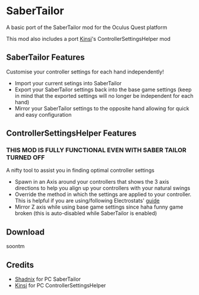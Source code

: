 # SaberTailor
A basic port of the SaberTailor mod for the Oculus Quest platform

This mod also includes a port [Kinsi](https://github.com/kinsi55)'s ControllerSettingsHelper mod

## SaberTailor Features
Customise your controller settings for each hand independently!
- Import your current setings into SaberTailor
- Export your SaberTailor settings back into the base game settings (keep in mind that the exported settings will no longer be independent for each hand)
- Mirror your SaberTailor settings to the opposite hand allowing for quick and easy configuration

## ControllerSettingsHelper Features
### THIS MOD IS FULLY FUNCTIONAL EVEN WITH SABER TAILOR TURNED OFF

A nifty tool to assist you in finding optimal controller settings
- Spawn in an Axis around your controllers that shows the 3 axis directions to help you align up your controllers with your natural swings
- Override the method in which the settings are applied to your controller. This is helpful if you are using/following Electrostats' [guide](https://bit.ly/ControllerSettingsFullGuide)
- Mirror Z axis while using base game settings since haha funny game broken (this is auto-disabled while SaberTailor is enabled)

## Download
soontm

## Credits
* [Shadnix](https://github.com/Shadnix-was-taken) for PC SaberTailor
* [Kinsi](https://github.com/kinsi55) for PC ControllerSettingsHelper
